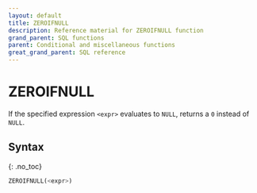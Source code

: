 ```yaml
---
layout: default
title: ZEROIFNULL
description: Reference material for ZEROIFNULL function
grand_parent: SQL functions
parent: Conditional and miscellaneous functions
great_grand_parent: SQL reference
---
```


# ZEROIFNULL

If the specified expression `<expr>` evaluates to `NULL`, returns a `0` instead of `NULL`.

## Syntax
{: .no_toc}

```sql
ZEROIFNULL(<expr>)
```
